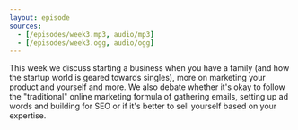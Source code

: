 ```yaml
---
layout: episode
sources:
  - [/episodes/week3.mp3, audio/mp3]
  - [/episodes/week3.ogg, audio/ogg]
---
```


This week we discuss starting a business when you have a family (and how the startup world is geared towards singles), more on marketing your product and yourself and more. We also debate whether it's okay to follow the "traditional" online marketing formula of gathering emails, setting up ad words and building for SEO or if it's better to sell yourself based on your expertise.
